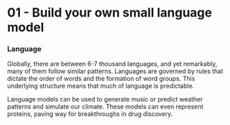 # 01 - Build your own small language model 

### Language 

Globally, there are between 6-7 thousand languages, and yet remarkably, many of them follow similar patterns. Languages are governed by rules that dictate the order of words and the formation of word groups. This underlying structure means that much of language is predictable.

Language models can be used to generate music or predict weather patterns and simulate our climate. These models can even represent proteins, paving way for breakthroughs in drug discovery.  